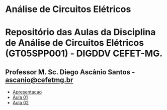 # Análise de Circuitos Elétricos

# Repositório das Aulas da Disciplina de Análise de Circuitos Elétricos (GT05SPP001) - DIGDDV CEFET-MG.

## Professor M. Sc. Diego Ascânio Santos - ascanio@cefetmg.br

- [Apresentacao](https://diegoascanio.github.io/ace-apresentacao/)
- [Aula 01](https://diegoascanio.github.io/ace-aula-01/)
- [Aula 02](https://diegoascanio.github.io/ace-aula-02/)
